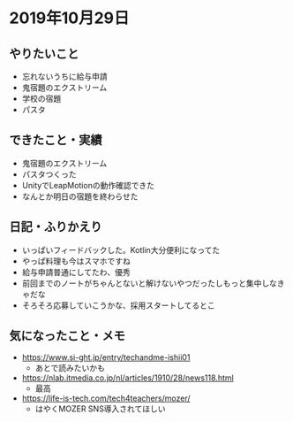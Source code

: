 # 2019年10月29日

## やりたいこと

- 忘れないうちに給与申請
- 鬼宿題のエクストリーム
- 学校の宿題
- パスタ

## できたこと・実績

- 鬼宿題のエクストリーム
- パスタつくった
- UnityでLeapMotionの動作確認できた
- なんとか明日の宿題を終わらせた

## 日記・ふりかえり

- いっぱいフィードバックした。Kotlin大分便利になってた
- やっぱ料理も今はスマホですね
- 給与申請普通にしてたわ、優秀
- 前回までのノートがちゃんとないと解けないやつだったしもっと集中しなきゃだな
- そろそろ応募していこうかな、採用スタートしてるとこ

## 気になったこと・メモ

- https://www.si-ght.jp/entry/techandme-ishii01
  - あとで読みたいかも
- https://nlab.itmedia.co.jp/nl/articles/1910/28/news118.html
  - 最高
- https://life-is-tech.com/tech4teachers/mozer/
  - はやくMOZER SNS導入されてほしい
